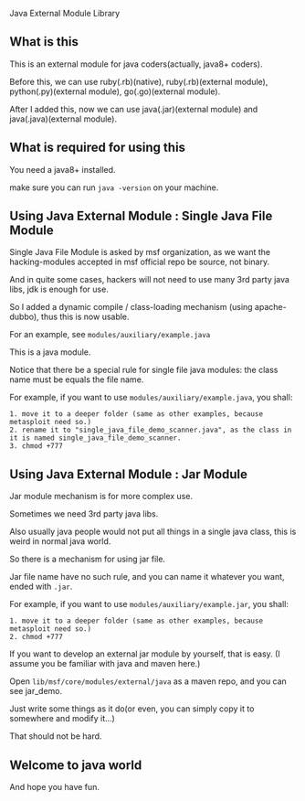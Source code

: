 Java External Module Library

What is this
--

This is an external module for java coders(actually, java8+ coders). 

Before this, we can use ruby(.rb)(native), ruby(.rb)(external module), python(.py)(external module), go(.go)(external module).

After I added this, now we can use java(.jar)(external module) and java(.java)(external module).

What is required for using this
--

You need a java8+ installed.

make sure you can run `java -version` on your machine.

Using Java External Module : Single Java File Module
--

Single Java File Module is asked by msf organization, as we want the hacking-modules accepted in msf official repo be source, not binary.

And in quite some cases, hackers will not need to use many 3rd party java libs, jdk is enough for use.

So I added a dynamic compile / class-loading mechanism (using apache-dubbo), thus this is now usable.

For an example, see `modules/auxiliary/example.java`

This is a java module.

Notice that there be a special rule for single file java modules: the class name must be equals the file name.

For example, if you want to use `modules/auxiliary/example.java`, you shall:

```
1. move it to a deeper folder (same as other examples, because metasploit need so.)
2. rename it to "single_java_file_demo_scanner.java", as the class in it is named single_java_file_demo_scanner.
3. chmod +777
```

Using Java External Module : Jar Module
--

Jar module mechanism is for more complex use.

Sometimes we need 3rd party java libs.

Also usually java people would not put all things in a single java class, this is weird in normal java world.

So there is a mechanism for using jar file.

Jar file name have no such rule, and you can name it whatever you want, ended with `.jar`. 

For example, if you want to use `modules/auxiliary/example.jar`, you shall:

```
1. move it to a deeper folder (same as other examples, because metasploit need so.)
2. chmod +777
```

If you want to develop an external jar module by yourself, that is easy.
(I assume you be familiar with java and maven here.)

Open `lib/msf/core/modules/external/java` as a maven repo, and you can see jar_demo.

Just write some things as it do(or even, you can simply copy it to somewhere and modify it...)

That should not be hard.

Welcome to java world
--
And hope you have fun.
